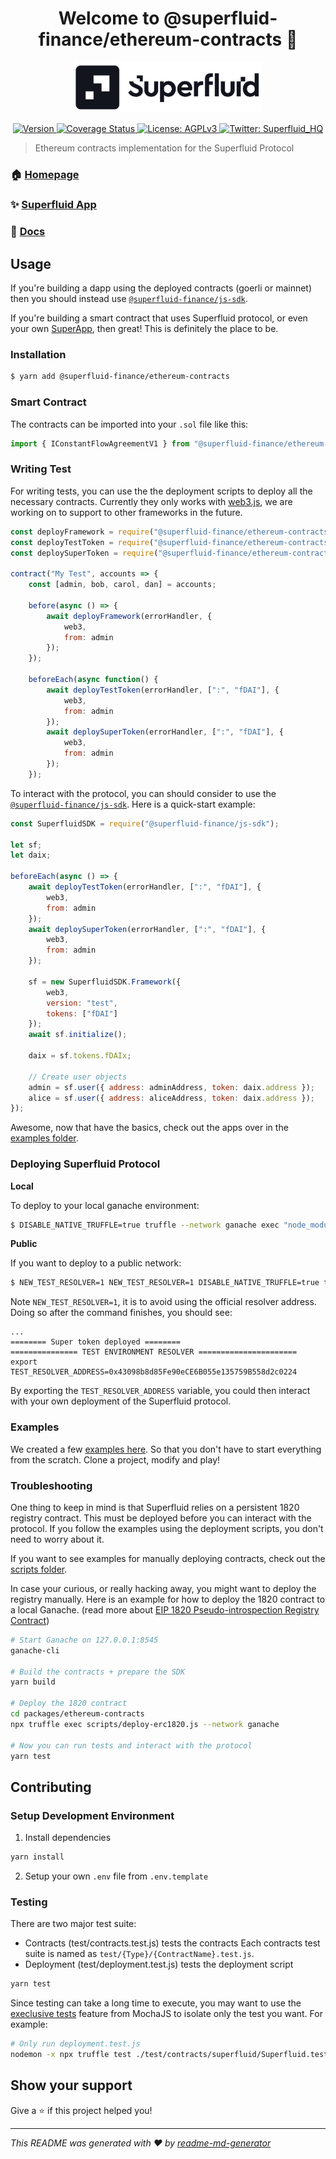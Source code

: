 <h1 align="center">Welcome to @superfluid-finance/ethereum-contracts 👋
</h1>
<div align="center">
<img  width="300" padding="0 0 10px" alt="Superfluid logo" src="/sf-logo.png" />
<p>
  <a href="https://www.npmjs.com/package/@superfluid-finance/ethereum-contracts" target="_blank">
    <img alt="Version" src="https://img.shields.io/npm/v/@superfluid-finance/ethereum-contracts.svg">
  </a>
  <a href='https://coveralls.io/github/superfluid-finance/protocol-monorepo?branch=dev'>
    <img src='https://coveralls.io/repos/github/superfluid-finance/protocol-monorepo/badge.svg?branch=dev' alt='Coverage Status' />
  </a>
  <a href="#" target="_blank">
    <img alt="License: AGPLv3" src="https://img.shields.io/badge/License-AGPL%20v3-blue.svg" />
  </a>
  <a href="https://twitter.com/Superfluid_HQ/status/" target="_blank">
    <img alt="Twitter: Superfluid_HQ" src="https://img.shields.io/twitter/follow/Superfluid_HQ.svg?style=social" />
  </a>
</p>
</div>

> Ethereum contracts implementation for the Superfluid Protocol

### 🏠 [Homepage](https://superfluid.finance)

### ✨ [Superfluid App](https://app.superfluid.finance/)

### 📖 [Docs](https://docs.superfluid.finance)

## Usage

If you're building a dapp using the deployed contracts (goerli or mainnet) then you should instead use [`@superfluid-finance/js-sdk`](/packages/js-sdk).

If you're building a smart contract that uses Superfluid protocol,
or even your own [SuperApp](https://docs.superfluid.finance/), then great! This is definitely the place to be.

### Installation

```sh
$ yarn add @superfluid-finance/ethereum-contracts
```

### Smart Contract

The contracts can be imported into your `.sol` file like this:

```js
import { IConstantFlowAgreementV1 } from "@superfluid-finance/ethereum-contracts/contracts/interfaces/agreements/IConstantFlowAgreementV1.sol";
```

### Writing Test

For writing tests, you can use the the deployment scripts to deploy all the necessary contracts. Currently they only works with [web3.js](https://github.com/ChainSafe/web3.js),
we are working on to support to other frameworks in the future.

```js
const deployFramework = require("@superfluid-finance/ethereum-contracts/scripts/deploy-framework");
const deployTestToken = require("@superfluid-finance/ethereum-contracts/scripts/deploy-test-token");
const deploySuperToken = require("@superfluid-finance/ethereum-contracts/scripts/deploy-super-token");

contract("My Test", accounts => {
    const [admin, bob, carol, dan] = accounts;

    before(async () => {
        await deployFramework(errorHandler, {
            web3,
            from: admin
        });
    });

    beforeEach(async function() {
        await deployTestToken(errorHandler, [":", "fDAI"], {
            web3,
            from: admin
        });
        await deploySuperToken(errorHandler, [":", "fDAI"], {
            web3,
            from: admin
        });
    });
```

To interact with the protocol, you can should consider to use the
[`@superfluid-finance/js-sdk`](/packages/js-sdk). Here is a quick-start example:

```js
const SuperfluidSDK = require("@superfluid-finance/js-sdk");

let sf;
let daix;

beforeEach(async () => {
    await deployTestToken(errorHandler, [":", "fDAI"], {
        web3,
        from: admin
    });
    await deploySuperToken(errorHandler, [":", "fDAI"], {
        web3,
        from: admin
    });

    sf = new SuperfluidSDK.Framework({
        web3,
        version: "test",
        tokens: ["fDAI"]
    });
    await sf.initialize();

    daix = sf.tokens.fDAIx;

    // Create user objects
    admin = sf.user({ address: adminAddress, token: daix.address });
    alice = sf.user({ address: aliceAddress, token: daix.address });
});
```

Awesome, now that have the basics, check out the apps over in the [examples folder](https://github.com/superfluid-finance/protocol-monorepo/tree/dev/examples).

### Deploying Superfluid Protocol

**Local**

To deploy to your local ganache environment:

```sh
$ DISABLE_NATIVE_TRUFFLE=true truffle --network ganache exec "node_modules/@superfluid-finance/ethereum-contracts/scripts/deploy-test-environment.js"
```

**Public**

If you want to deploy to a public network:

```sh
$ NEW_TEST_RESOLVER=1 NEW_TEST_RESOLVER=1 DISABLE_NATIVE_TRUFFLE=true truffle --network goerli exec "node_modules/@superfluid-finance/ethereum-contracts/scripts/deploy-test-environment.js"
```

Note `NEW_TEST_RESOLVER=1`, it is to avoid using the official resolver address. Doing so
after the command finishes, you should see:

```
...
======== Super token deployed ========
=============== TEST ENVIRONMENT RESOLVER ======================
export TEST_RESOLVER_ADDRESS=0x43098b8d85Fe90eCE6B055e135759B558d2c0224
```

By exporting the `TEST_RESOLVER_ADDRESS` variable, you could then interact with your
own deployment of the Superfluid protocol.

### Examples

We created a few [examples here](/examples). So that you don't have to start everything
from the scratch. Clone a project, modify and play!

### Troubleshooting

One thing to keep in mind is that Superfluid relies on a persistent 1820 registry contract. This must be deployed before you can interact with the protocol. If you follow the examples using the deployment scripts, you don't need to worry about it.

If you want to see examples for manually deploying contracts, check out the [scripts folder](https://github.com/superfluid-finance/protocol-monorepo/tree/dev/packages/ethereum-contracts/scripts).

In case your curious, or really hacking away, you might want to deploy the registry manually. Here is an example for how to deploy the 1820 contract to a local Ganache. (read more about [EIP 1820 Pseudo-introspection Registry Contract](https://eips.ethereum.org/EIPS/eip-1820))

```bash
# Start Ganache on 127.0.0.1:8545
ganache-cli

# Build the contracts + prepare the SDK
yarn build

# Deploy the 1820 contract
cd packages/ethereum-contracts
npx truffle exec scripts/deploy-erc1820.js --network ganache

# Now you can run tests and interact with the protocol
yarn test
```

## Contributing

### Setup Development Environment

1. Install dependencies
```sh
yarn install
```

2. Setup your own `.env` file from `.env.template`

### Testing

There are two major test suite:

-   Contracts (test/contracts.test.js) tests the contracts
    Each contracts test suite is named as `test/{Type}/{ContractName}.test.js`.
-   Deployment (test/deployment.test.js) tests the deployment script

```bash
yarn test
```

Since testing can take a long time to execute, you may want to use the [execlusive tests](https://mochajs.org/#exclusive-tests) feature from MochaJS to isolate only the test you want. For example:

```bash
# Only run deployment.test.js
nodemon -x npx truffle test ./test/contracts/superfluid/Superfluid.test.js
```

## Show your support

Give a ⭐️ if this project helped you!

---

_This README was generated with ❤️ by [readme-md-generator](https://github.com/kefranabg/readme-md-generator)_
